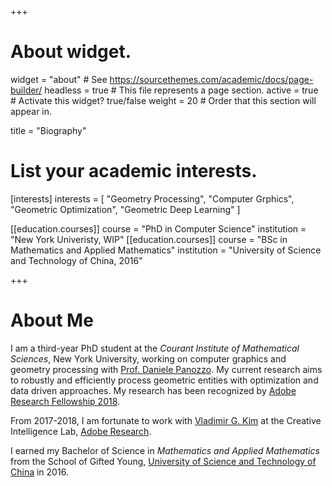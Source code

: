 +++
# About widget.
widget = "about"  # See https://sourcethemes.com/academic/docs/page-builder/
headless = true  # This file represents a page section.
active = true  # Activate this widget? true/false
weight = 20  # Order that this section will appear in.

title = "Biography"

# List your academic interests.
[interests]
  interests = [
    "Geometry Processing",
    "Computer Grphics",
    "Geometric Optimization",
    "Geometric Deep Learning"
  ]

[[education.courses]]
  course = "PhD in Computer Science"
  institution = "New York Univeristy, WIP"
[[education.courses]]
  course = "BSc in Mathematics and Applied Mathematics"
  institution = "University of Science and Technology of China, 2016"
 
+++

# About Me

I am a third-year PhD student at the _Courant Institute of Mathematical Sciences_, New York University, working on computer graphics and geometry processing with [Prof. Daniele Panozzo](http://cs.nyu.edu/~panozzo). My current research aims to robustly and efficiently process geometric entities with optimization and data driven approaches. My research has been recognized by [Adobe Research Fellowship 2018](https://research.adobe.com/fellowship/previous-fellowship-award-winners/).

From 2017-2018, I am fortunate to work with [Vladimir G. Kim](http://vovakim.com) at the Creative Intelligence Lab, [Adobe Research](//research.adobe.com).

I earned my Bachelor of Science in _Mathematics and Applied Mathematics_ from the School of Gifted Young, [University of Science and Technology of China](//www.ustc.edu.cn) in 2016.
